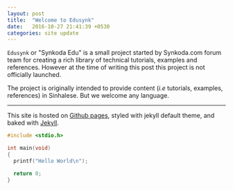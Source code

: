 ```yaml
---
layout: post
title:  "Welcome to Edusynk"
date:   2016-10-27 21:41:39 +0530
categories: site update
---
```


`Edusynk` or "Synkoda Edu" is a small project started by Synkoda.com forum team
 for creating a rich library of technical tutorials, examples and references.
However at the time of writing this post this project is not officially
launched.

The project is originally intended to provide content (_i.e_ tutorials, examples, references)
in Sinhalese. But we welcome any language.

---
This site is hosted on [Github pages](http://github.com/synkodr/synkodr.github.io),
styled with jekyll default theme, and baked with [Jekyll](http://jekyllrb.org).

```c
#include <stdio.h>

int main(void)
{
  printf("Hello World\n");

  return 0;
}
```
